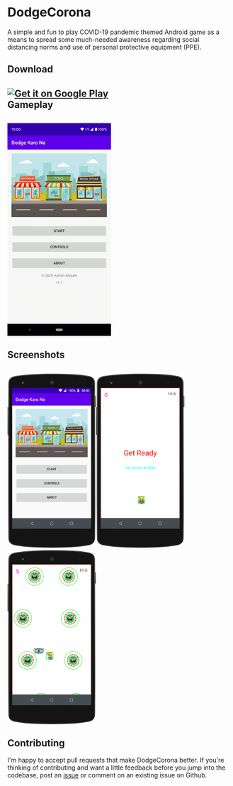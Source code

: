 # DodgeCorona
A simple and fun to play COVID-19 pandemic themed Android game as a means to spread some much-needed awareness regarding social distancing norms and use of personal protective equipment (PPE).

Download
------------
<a href='https://play.google.com/store/apps/details?id=com.project.dodgecorona'><img alt='Get it on Google Play' src='https://play.google.com/intl/en_us/badges/static/images/badges/en_badge_web_generic.png' height=40/>
</a>
<br/>
Gameplay
------------
![](/Screenshots/4.gif)
<br/><br/>
Screenshots
------------
<img src="/Screenshots/1.png" alt="drawing" width="200"/><img src="/Screenshots/2.png" alt="drawing" width="200"/><img src="/Screenshots/3.png" alt="drawing" width="200"/>
<br/><br/>
Contributing
------------
I'm happy to accept pull requests that make DodgeCorona better. If you're thinking of contributing and want a little feedback before you jump into the codebase, post an [issue](https://github.com/Ashish-Kenjale/DodgeCorona/issues) or comment on an existing issue on Github.
